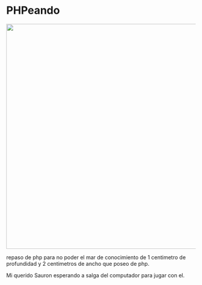 <h1>PHPeando </h1>

<a href="url"><img src="https://user-images.githubusercontent.com/49854117/147891284-56c2e7c5-84b8-4412-afe8-d98e43803abc.jpeg" align="center" height="600" width="600" ></a>

repaso de php para no poder el mar de conocimiento de 1 centimetro de profundidad
y 2 centimetros de ancho que poseo de php.

Mi querido Sauron esperando a salga del computador para jugar con el.
